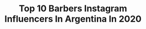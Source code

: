 ---
title: Top 10 Barbers Instagram Influencers In Argentina In 2020
description: >-
  Find top barbers Instagram influencers in Argentina in 2020. Most popular hashtags: #barber #quedateencasa #love #cuarentena.
platform: Instagram
profiles:
  - username: "mieeel2020"
    fullname: >-
      Cecilia Fuentes
    location: "Argentina"
    followers: 6107
    engagement: 373
    commentsToLikes: 0.044684
    avatar: "https://scontent-ams4-1.cdninstagram.com/v/t51.2885-19/s320x320/70713393_2296803360445307_8288834307691118592_n.jpg?_nc_ht=scontent-ams4-1.cdninstagram.com&_nc_ohc=JkNXXGpZ1r8AX85XNG3&oh=28224c2e7f2da501a11deaf45c64715e&oe=5EB97835"
    verified: false
    hashtags: "#makeupartist, #plazitafest, #seviene, #daletucorte"
  - username: "antonio.de.la.fuente"
    fullname: >-
      Antonio De La Fuente
    location: "Argentina"
    followers: 35802
    engagement: 99
    commentsToLikes: 0.029032
    avatar: "https://scontent-ams4-1.cdninstagram.com/v/t51.2885-19/s320x320/90089037_696358684436817_7520559487019646976_n.jpg?_nc_ht=scontent-ams4-1.cdninstagram.com&_nc_ohc=xQPPV3JDqMYAX9bvg9z&oh=112a63b21bb4be3ff5bb15ec2bda60b4&oe=5EB59962"
    verified: false
    hashtags: "#hoyhayclasico, #viejaescuela, #barberosperuanos, #rockwellperu"
  - username: "mauro.ponti"
    fullname: >-
      ΒΣΛЯDΣD VILLΛΙИS BOARD MEMBER
    location: "Argentina"
    followers: 24715
    engagement: 623
    commentsToLikes: 0.071574
    avatar: "https://scontent-ams4-1.cdninstagram.com/v/t51.2885-19/s320x320/81444214_2596132157300774_7736311259259207680_n.jpg?_nc_ht=scontent-ams4-1.cdninstagram.com&_nc_ohc=cFahh6TlNPMAX-gjMo8&oh=4d5f21b3299793709e9bb7776974179f&oe=5EB90521"
    verified: false
    hashtags: "#beardedman, #love, #shield, #villanossolidarios"
  - username: "omar_chamorro"
    fullname: >-
      Omar Chamorro
    location: "Argentina"
    followers: 6863
    engagement: 826
    commentsToLikes: 0.086645
    avatar: "https://scontent-ams4-1.cdninstagram.com/v/t51.2885-19/s320x320/26863743_2082531828659430_2403332839778025472_n.jpg?_nc_ht=scontent-ams4-1.cdninstagram.com&_nc_ohc=bLCZL-DyqKEAX-hfqp-&oh=1a776821d49c210b9b5f5d77a3f6b83e&oe=5EBA9F6D"
    verified: false
    hashtags: "#modahombre, #puravida, #conac, #ceviche"
  - username: "imaxflight"
    fullname: >-
      EnjoytheFlight. EnjoytheLife.
    location: "Argentina"
    followers: 10344
    engagement: 1005
    commentsToLikes: 0.023656
    avatar: "https://scontent-lhr8-1.cdninstagram.com/v/t51.2885-19/s320x320/53593534_515720925619889_8751700742747717632_n.jpg?_nc_ht=scontent-lhr8-1.cdninstagram.com&_nc_ohc=wW-QqUtZsBsAX9zyuX9&oh=9e55e1ac926c0a368b94db821ba58699&oe=5EBB91AA"
    verified: false
    hashtags: "#sexygay, #photooftheday, #rio2020, #airlinecrew"
  - username: "mati_vazquez_show"
    fullname: >-
      Matias Vazquez🎤
    location: "Argentina"
    followers: 64684
    engagement: 83
    commentsToLikes: 0.213779
    avatar: "https://scontent-ams4-1.cdninstagram.com/v/t51.2885-19/s320x320/74687602_745850379228227_1315780634337083392_n.jpg?_nc_ht=scontent-ams4-1.cdninstagram.com&_nc_ohc=h94vq3ZaxqsAX_54qoo&oh=6cad77678d897daaee455eb43cecb27a&oe=5EB89EBE"
    verified: true
    hashtags: "#modeltatto, #newcollection, #bancandolaparada, #cuarentenaobligatoria"
  - username: "pedroleveratto"
    fullname: >-
      𝖕𝖎𝖕𝖎⚔️🔥
    location: "Argentina"
    followers: 2708
    engagement: 1133
    commentsToLikes: 0.112301
    avatar: "https://scontent-lhr8-1.cdninstagram.com/v/t51.2885-19/s320x320/91472809_559890591317544_2408652968522940416_n.jpg?_nc_ht=scontent-lhr8-1.cdninstagram.com&_nc_ohc=LOglpgregzsAX_RQGKU&oh=484b665a19f3ed7d8487f0704e5d9b11&oe=5EB859C2"
    verified: false
    hashtags: "#model, #friends, #photo, #villanosdelfindelmundo"
  - username: "santyromerofs"
    fullname: >-
      Santy Romero
    location: "Argentina"
    followers: 5628
    engagement: 952
    commentsToLikes: 0.080240
    avatar: "https://scontent-lhr8-1.cdninstagram.com/v/t51.2885-19/s320x320/73070874_534064060711842_4569213847046455296_n.jpg?_nc_ht=scontent-lhr8-1.cdninstagram.com&_nc_ohc=M2GhzwOXeEMAX_TldjZ&oh=2b2b17d5233652034b3c6f7a722dae9c&oe=5EBBC8CE"
    verified: false
    hashtags: "#piscina, #actorslife, #antwan, #pileta"
  - username: "miguelgarrido1989"
    fullname: >-
      Miguel Garrido 🇦🇷🎸
    location: "Argentina"
    followers: 5160
    engagement: 581
    commentsToLikes: 0.099708
    avatar: "https://scontent-gmp1-1.cdninstagram.com/v/t51.2885-19/s320x320/67340350_898459937181085_553291207627767808_n.jpg?_nc_ht=scontent-gmp1-1.cdninstagram.com&_nc_ohc=7oYKljFvX9AAX_N2F91&oh=06adff71f592fe33249707cc7e8cc026&oe=5E9CD20A"
    verified: false
    hashtags: "#nightwishfans, #intro, #marshallamps, #metalhead"
  - username: "sixtoeselcuba"
    fullname: >-
      Sixto Javier El Cuba
    location: "Argentina"
    followers: 43474
    engagement: 112
    commentsToLikes: 0.104553
    avatar: "https://scontent-lhr8-1.cdninstagram.com/v/t51.2885-19/s320x320/66386164_503312170426351_2604989147827404800_n.jpg?_nc_ht=scontent-lhr8-1.cdninstagram.com&_nc_ohc=Z-QAZ00cj8YAX-ibwGW&oh=d36fe790ab41824ef06a6a7a7f405d1f&oe=5EB97376"
    verified: false
    hashtags: "#fuego, #raiz, #love, #follow"
---